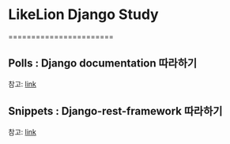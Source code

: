 # LikeLion Django Study
=======================
## Polls : Django documentation 따라하기
참고: [link](https://docs.djangoproject.com/en/2.1/)

## Snippets : Django-rest-framework 따라하기
참고: [link](https://www.django-rest-framework.org/tutorial/1-serialization/)
